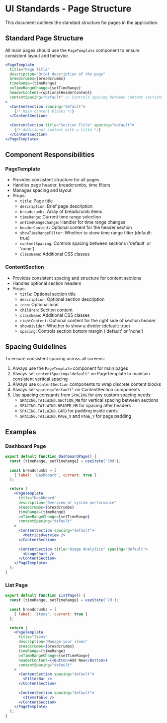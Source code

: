 # UI Standards - Page Structure

This document outlines the standard structure for pages in the application.

## Standard Page Structure

All main pages should use the `PageTemplate` component to ensure consistent layout and behavior.

```jsx
<PageTemplate
  title="Page Title"
  description="Brief description of the page"
  breadcrumbs={breadcrumbs}
  timeRange={timeRange}
  onTimeRangeChange={setTimeRange}
  headerContent={optionalHeaderContent}
  contentSpacing="default" // Controls spacing between content sections
>
  <ContentSection spacing="default">
    {/* Main content blocks */}
  </ContentSection>
  
  <ContentSection title="Section Title" spacing="default">
    {/* Additional content with a title */}
  </ContentSection>
</PageTemplate>
```

## Component Responsibilities

### PageTemplate
- Provides consistent structure for all pages
- Handles page header, breadcrumbs, time filters
- Manages spacing and layout
- Props:
  - `title`: Page title
  - `description`: Brief page description
  - `breadcrumbs`: Array of breadcrumb items
  - `timeRange`: Current time range selection
  - `onTimeRangeChange`: Handler for time range changes
  - `headerContent`: Optional content for the header section
  - `showTimeRangeFilter`: Whether to show time range filter (default: true)
  - `contentSpacing`: Controls spacing between sections ('default' or 'none')
  - `className`: Additional CSS classes

### ContentSection
- Provides consistent spacing and structure for content sections
- Handles optional section headers
- Props:
  - `title`: Optional section title
  - `description`: Optional section description
  - `icon`: Optional icon
  - `children`: Section content
  - `className`: Additional CSS classes
  - `rightContent`: Optional content for the right side of section header
  - `showDivider`: Whether to show a divider (default: true)
  - `spacing`: Controls section bottom margin ('default' or 'none')

## Spacing Guidelines

To ensure consistent spacing across all screens:

1. Always use the `PageTemplate` component for main pages
2. Always set `contentSpacing="default"` on PageTemplate to maintain consistent vertical spacing
3. Always use `ContentSection` components to wrap discrete content blocks
4. Always set `spacing="default"` on ContentSection components
5. Use spacing constants from `SPACING` for any custom spacing needs:
   - `SPACING.TAILWIND.SECTION_MB` for vertical spacing between sections
   - `SPACING.TAILWIND.HEADER_MB` for spacing after headers
   - `SPACING.TAILWIND.CARD` for padding inside cards
   - `SPACING.TAILWIND.PAGE_X` and `PAGE_Y` for page padding

## Examples

### Dashboard Page
```jsx
export default function DashboardPage() {
  const [timeRange, setTimeRange] = useState('30d');
  
  const breadcrumbs = [
    { label: 'Dashboard', current: true }
  ];

  return (
    <PageTemplate
      title="Dashboard"
      description="Overview of system performance"
      breadcrumbs={breadcrumbs}
      timeRange={timeRange}
      onTimeRangeChange={setTimeRange}
      contentSpacing="default"
    >
      <ContentSection spacing="default">
        <MetricsOverview />
      </ContentSection>
      
      <ContentSection title="Usage Analytics" spacing="default">
        <UsageChart />
      </ContentSection>
    </PageTemplate>
  );
}
```

### List Page
```jsx
export default function ListPage() {
  const [timeRange, setTimeRange] = useState('7d');
  
  const breadcrumbs = [
    { label: 'Items', current: true }
  ];

  return (
    <PageTemplate
      title="Items"
      description="Manage your items"
      breadcrumbs={breadcrumbs}
      timeRange={timeRange}
      onTimeRangeChange={setTimeRange}
      headerContent={<Button>Add New</Button>}
      contentSpacing="default"
    >
      <ContentSection spacing="default">
        <FilterBar />
      </ContentSection>
      
      <ContentSection spacing="default">
        <ItemsTable />
      </ContentSection>
    </PageTemplate>
  );
}
``` 
